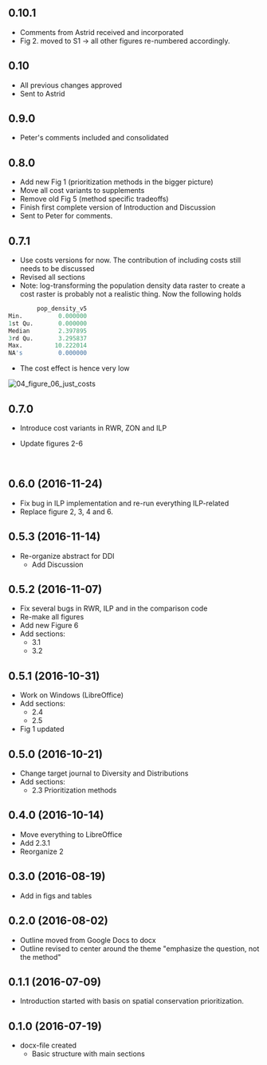 ## 0.10.1

- Comments from Astrid received and incorporated
- Fig 2. moved to S1 -> all other figures re-numbered accordingly.

## 0.10

+ All previous changes approved
+ Sent to Astrid

## 0.9.0



+ Peter's comments included and consolidated



## 0.8.0



+ Add new Fig 1 (prioritization methods in the bigger picture)
+ Move all cost variants to supplements
+ Remove old Fig 5 (method specific tradeoffs)
+ Finish first complete version of Introduction and Discussion
+ Sent to Peter for comments.





## 0.7.1



+ Use costs versions for now. The contribution of including costs still needs to be discussed
+ Revised all sections
+ Note: log-transforming the population density data raster to create a cost raster is probably not a realistic thing. Now the following holds

```R
        pop_density_v5
Min.          0.000000
1st Qu.       0.000000
Median        2.397895
3rd Qu.       3.295837
Max.         10.222014
NA's          0.000000
```

+ The cost effect is hence very low

![04_figure_06_just_costs](E:\Projects\VU\OPERAs\SP2\priocomp\reports\figures\figure06\04_figure_06_just_costs.png)



## 0.7.0

+ Introduce cost variants in RWR, ZON and ILP

+ Update figures 2-6

  ​

## 0.6.0 (2016-11-24)

+ Fix bug in ILP implementation and re-run everything ILP-related
+ Replace figure 2, 3, 4 and 6.

## 0.5.3 (2016-11-14)

+ Re-organize abstract for DDI
  + Add Discussion


## 0.5.2 (2016-11-07)

+ Fix several bugs in RWR, ILP and in the comparison code
+ Re-make all figures
+ Add new Figure 6
+ Add sections:
  + 3.1
  + 3.2

## 0.5.1 (2016-10-31)

+ Work on Windows (LibreOffice)
+ Add sections:
  + 2.4 
  + 2.5
+ Fig 1 updated

## 0.5.0 (2016-10-21)

- Change target journal to Diversity and Distributions
- Add sections:
  - 2.3 Prioritization methods

## 0.4.0 (2016-10-14)

- Move everything to LibreOffice
- Add 2.3.1
- Reorganize 2

## 0.3.0 (2016-08-19)

- Add in figs and tables

## 0.2.0 (2016-08-02)

- Outline moved from Google Docs to docx
- Outline revised to center around the theme "emphasize the question, not the method"

## 0.1.1 (2016-07-09)

- Introduction started with basis on spatial conservation prioritization.

## 0.1.0 (2016-07-19)

- docx-file created
  - Basic structure with main sections
